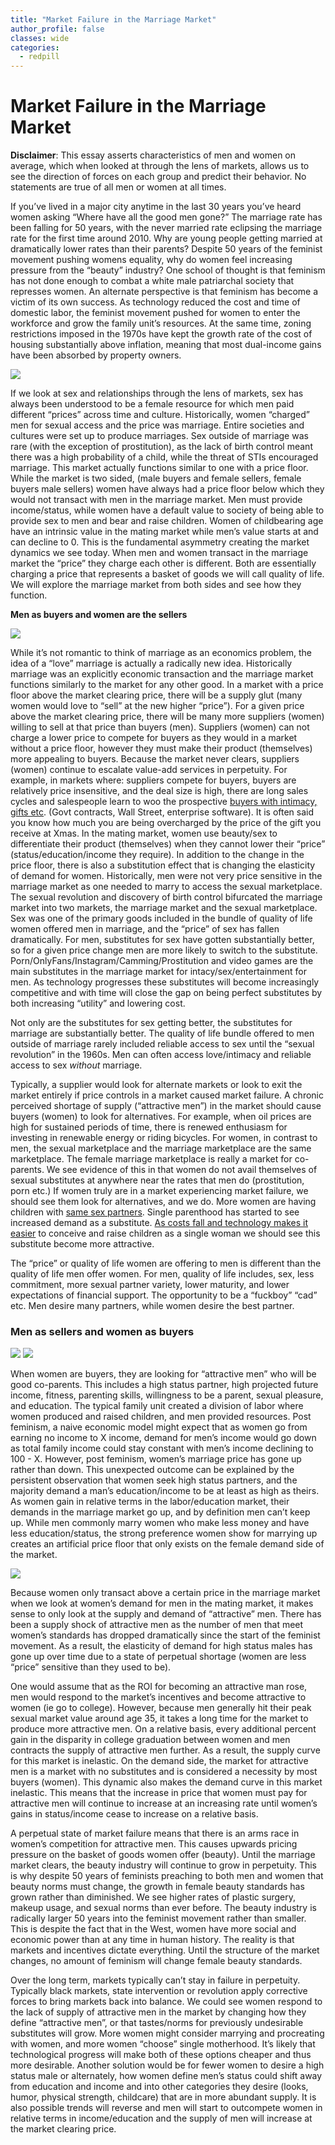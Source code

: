 ```yaml
---
title: "Market Failure in the Marriage Market"
author_profile: false
classes: wide
categories:
  - redpill
---
```


# Market Failure in the Marriage Market

**Disclaimer**: This essay asserts characteristics of men and women on average, which when looked at through the lens of markets, allows us to see the direction of forces on each group and predict their behavior.  No statements are true of all men or women at all times.

If you’ve lived in a major city anytime in the last 30 years you’ve heard women asking “Where have all the good men gone?”  The marriage rate has been falling for 50 years, with the never married rate eclipsing the marriage rate for the first time around 2010.  Why are young people getting married at dramatically lower rates than their parents?  Despite 50 years of the feminist movement pushing womens equality, why do women feel increasing pressure from the “beauty” industry?  One school of thought is that feminism has not done enough to combat a white male patriarchal society that represses women.  An alternate perspective is that feminism has become a victim of its own success.  As technology reduced the cost and time of domestic labor, the feminist movement pushed for women to enter the workforce and grow the family unit’s resources. At the same time, zoning restrictions imposed in the 1970s have kept the growth rate of the cost of housing substantially above inflation, meaning that most dual-income gains have been absorbed by property owners.

<img class="center-image-no-width" src="https://ifstudies.org/ifs-admin/resources/screen-shot-2017-10-31-at-8.53.19-pm-3-w640.png">


If we look at sex and relationships through the lens of markets, sex has always been understood to be a female resource for which men paid different “prices” across time and culture.  Historically, women “charged” men for sexual access and the price was marriage.  Entire societies and cultures were set up to produce marriages. Sex outside of marriage was rare (with the exception of prostitution), as the lack of birth control meant there was a high probability of a child, while the threat of STIs encouraged marriage.  This market actually functions similar to one with a price floor.  While the market is two sided, (male buyers and female sellers, female buyers male sellers) women have always had a price floor below which they would not transact with men in the marriage market.  Men must provide income/status, while women have a default value to society of being able to provide sex to men and bear and raise children.  Women of childbearing age have an intrinsic value in the mating market while men’s value starts at and can decline to 0.  This is the fundamental asymmetry creating the market dynamics we see today.  When men and women transact in the marriage market the “price” they charge each other is different.  Both are essentially charging a price that represents a basket of goods we will call quality of life.  We will explore the marriage market from both sides and see how they function.  

**Men as buyers and women are the sellers**

<img class="center-image-smaller-width" src="https://lh3.googleusercontent.com/XpjS9QXj7uOIh5kMj4nG9US_H9ZJaKlrX-WkXpJdnBmFf-PbmIHNpHjEeT50p9V_qJNzFGfesdH-hI82pBZ6mCStBTTK55y6T7G9loebcbtAQbOFl1XYFsKc5UFR3nKh8OvwX_82">


While it’s not romantic to think of marriage as an economics problem, the idea of a “love” marriage is actually a radically new idea.  Historically marriage was an explicitly economic transaction and the marriage market functions similarly to the market for any other good.  In a market with a price floor above the market clearing price, there will be a supply glut (many women would love to “sell” at the new higher “price”). For a given price above the market clearing price, there will be many more suppliers (women) willing to sell at that price than buyers (men). Suppliers (women) can not charge a lower price to compete for buyers as they would in a market without a price floor, however they must make their product (themselves) more appealing to buyers.  Because the market never clears, suppliers (women) continue to escalate value-add services in perpetuity.  For example, in markets where: suppliers compete for buyers, buyers are relatively price insensitive, and the deal size is high, there are long sales cycles and salespeople learn to woo the prospective [buyers with intimacy, gifts etc](https://books.google.com/books?id=viwraQS5hHoC&pg=PA62&lpg=PA62&dq=sell+side+strippers&source=bl&ots=Q4Pkaud_Ru&sig=ACfU3U247tUHAZxeZoCvUivqO7DbhZUi9Q&hl=en&sa=X&ved=2ahUKEwj-5abRotLpAhXSc98KHTKgBpAQ6AEwAXoECAsQAQ#v=onepage&q=sell%20side%20strippers&f=false). (Govt contracts, Wall Street, enterprise software). It is often said you know how much you are being overcharged by the price of the gift you receive at Xmas. In the mating market, women use beauty/sex to differentiate their product (themselves) when they cannot lower their “price” (status/education/income they require).
	In addition to the change in the price floor, there is also a substitution effect that is changing the elasticity of demand for women. Historically, men were not very price sensitive in the marriage market as one needed to marry to access the sexual marketplace. The sexual revolution and discovery of birth control bifurcated the marriage market into two markets, the marriage market and the sexual marketplace. Sex was one of the primary goods included in the bundle of quality of life women offered men in marriage, and the “price” of sex has fallen dramatically.  For men, substitutes for sex have gotten substantially better, so for a given price change men are more likely to switch to the substitute. Porn/OnlyFans/Instagram/Camming/Prostitution and video games are the main substitutes in the marriage market for intacy/sex/entertainment for men.  As technology progresses these substitutes will become increasingly competitive and with time will close the gap on being perfect substitutes by both increasing “utility” and lowering cost.

Not only are the substitutes for sex getting better, the substitutes for marriage are substantially better.  The quality of life bundle offered to men outside of marriage rarely included reliable access to sex until the “sexual revolution” in the 1960s.  Men can often access love/intimacy and reliable access to sex _without_ marriage.

Typically, a supplier would look for alternate markets or look to exit the market entirely if price controls in a market caused market failure.  A chronic perceived shortage of supply (“attractive men”)  in the market should cause buyers (women) to look for alternatives.  For example, when oil prices are high for sustained periods of time, there is renewed enthusiasm for investing in renewable energy or riding bicycles. For women, in contrast to men, the sexual marketplace and the marriage marketplace are the same marketplace. The female marriage marketplace is really a market for co-parents. We see evidence of this in that women do not avail themselves of sexual substitutes at anywhere near the rates that men do (prostitution, porn etc.)  If women truly are in a market experiencing market failure, we should see them look for alternatives, and we do.  More women are having children with [same sex partners](https://news.gallup.com/poll/234863/estimate-lgbt-population-rises.aspx).  Single parenthood has started to see increased demand as a substitute.  [As costs fall and technology makes it easier](https://www.nytimes.com/2020/05/05/parenting/single-moms-by-choice-photos.html) to conceive and raise children as a single woman we should see this substitute become more attractive.

The “price” or quality of life women are offering to men is different than the quality of life men offer women.  For men, quality of life includes, sex, less commitment, more sexual partner variety, lower maturity, and lower expectations of financial support.  The opportunity to be a “fuckboy” “cad” etc.  Men desire many partners, while women desire the best partner.


### **Men as sellers and women as buyers**

<img class="center-image-smaller-width" src="https://lh3.googleusercontent.com/58ItYUwALHRGvpGzgbOWA0Ir84bYNKN80wpo0dmtAZq7NChB7C5OL7fkKtSlO1CRidOxOAzC63oYQwZecqxKkY1iG5HkVOGVWIfq7k79NyYejqrjg96_lz4B6gsKRC4snNAUgQ_N">

<img class="center-image-smaller-width" src="https://lh6.googleusercontent.com/iv3p2VicliB-PD6hev4soFKGP9vBkWMQzR3qzB6Q4Adv3fUyDhwHEn_acu7Bluh8m6dmjpWYGWzjuBDJ8zZ0x5Zoj6q7ERpD97zyDWpC7ot3qAAx0p50FJ5KohQTnIfbnDMcWrqH">

When women are buyers, they are looking for “attractive men” who will be good co-parents.  This includes a high status partner, high projected future income, fitness, parenting skills, willingness to be a parent, sexual pleasure, and education. The typical family unit created a division of labor where women produced and raised children, and men provided resources.  Post feminism, a naive economic model might expect that as women go from earning no income to X income, demand for men’s income would go down as total family income could stay constant with men’s income declining to 100 - X.  However, post feminism, women’s marriage price has gone up rather than down.  This unexpected outcome can be explained by the persistent observation that women seek high status partners, and the majority demand a man’s education/income to be at least as high as theirs.  As women gain in relative terms in the labor/education market, their demands in the marriage market go up, and by definition men can’t keep up.  While men commonly marry women who make less money and have less education/status, the strong preference women show for marrying up creates an artificial price floor that only exists on the female demand side of the market.  

<img class="center-image-smaller-width" src="https://lh5.googleusercontent.com/v1aie43IXt0LFZzmCy1gNVxsAvrxIxCrCk8Zo6M8SqkvaNGsQEGB7A0xi-AULm_7BPzCGn1Kx5aTxQRTKbAEFfegpTGek8oHAaeW8cGsNi_vPwDxxzu5vsgbxpJ0dW2mqxYA2k8u">

Because women only transact above a certain price in the marriage market when we look at women’s demand for men in the mating market, it makes sense to only look at the supply and demand of “attractive” men.  There has been a supply shock of attractive men as the number of men that meet women’s standards has dropped dramatically since the start of the feminist movement.  As a result, the elasticity of demand for high status males has gone up over time due to a state of perpetual shortage (women are less “price” sensitive than they used to be).

One would assume that as the ROI for becoming an attractive man rose, men would respond to the market’s incentives and become attractive to women (ie go to college).  However, because men generally hit their peak sexual market value around age 35, it takes a long time for the market to produce more attractive men.  On a relative basis, every additional percent gain in the disparity in college graduation between women and men contracts the supply of attractive men further.  As a result, the supply curve for this market is inelastic.  On the demand side, the market for attractive men is a market with no substitutes and is considered a necessity by most buyers (women).  This dynamic also makes the demand curve in this market inelastic.  This means that the increase in price that women must pay for attractive men will continue to increase at an increasing rate until women’s gains in status/income cease to increase on a relative basis.

A perpetual state of market failure means that there is an arms race in women’s competition for attractive men.  This causes upwards pricing pressure on the basket of goods women offer (beauty).  Until the marriage market clears, the beauty industry will continue to grow in perpetuity.  This is why despite 50 years of feminists preaching to both men and women that beauty norms must change, the growth in female beauty standards has grown rather than diminished.  We see higher rates of plastic surgery, makeup usage, and sexual norms than ever before.  The beauty industry is radically larger 50 years into the feminist movement rather than smaller. This is despite the fact that in the West, women have more social and economic power than at any time in human history.  The reality is that markets and incentives dictate everything.  Until the structure of the market changes, no amount of feminism will change female beauty standards.  

Over the long term, markets typically can’t stay in failure in perpetuity.  Typically black markets, state intervention or revolution apply corrective forces to bring markets back into balance.  We could see women respond to the lack of supply of attractive men in the market by changing how they define “attractive men”, or that tastes/norms for previously undesirable substitutes will grow.  More women might consider marrying and procreating with women, and more women “choose” single motherhood.  It’s likely that technological progress will make both of these options cheaper and thus more desirable.  Another solution would be for fewer women to desire a high status male or alternately, how women define men’s status could shift away from education and income and into other categories they desire (looks, humor, physical strength, childcare) that are in more abundant supply. It is also possible trends will reverse and men will start to outcompete women in relative terms in income/education and the supply of men will increase at the market clearing price.
